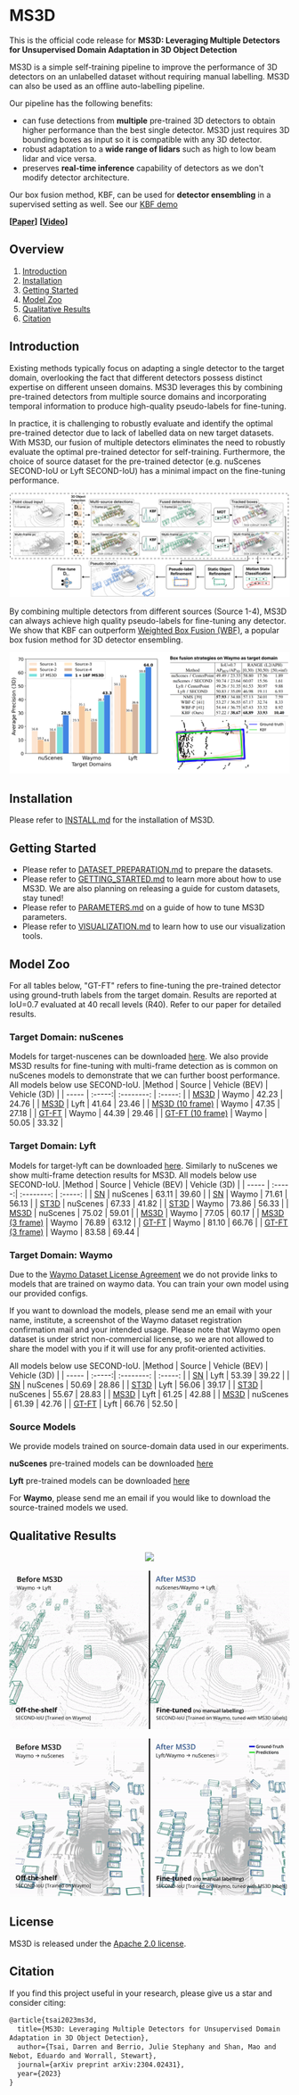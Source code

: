 # MS3D
This is the official code release for **MS3D: Leveraging Multiple Detectors for Unsupervised Domain Adaptation in 3D Object Detection** 

MS3D is a simple self-training pipeline to improve the performance of 3D detectors on an unlabelled dataset without requiring manual labelling. MS3D can also be used as an offline auto-labelling pipeline.

Our pipeline has the following benefits:
- can fuse detections from **multiple** pre-trained 3D detectors to obtain higher performance than the best single detector. MS3D just requires 3D bounding boxes as input so it is compatible with any 3D detector. 
- robust adaptation to a **wide range of lidars** such as high to low beam lidar and vice versa.
- preserves **real-time inference** capability of detectors as we don't modify detector architecture. 

Our box fusion method, KBF, can be used for **detector ensembling** in a supervised setting as well. See our [KBF demo](tools/kbf_demo.ipynb)

**[[Paper](https://arxiv.org/abs/2304.02431)]** **[[Video](https://youtu.be/4g-NVmz3gj4)]**

## Overview
1. [Introduction](#introduction)
2. [Installation](#installation)
3. [Getting Started](#getting-started)
4. [Model Zoo](#model-zoo)
5. [Qualitative Results](#qualitative-results)
6. [Citation](#citation)

## Introduction

Existing methods typically focus on adapting a single detector to the target domain, overlooking the fact that different detectors possess distinct expertise on different unseen domains. MS3D leverages this by combining pre-trained detectors from multiple source domains and incorporating temporal information to produce high-quality pseudo-labels for fine-tuning. 

In practice, it is challenging to robustly evaluate and identify the optimal pre-trained detector due to lack of labelled data on new target datasets. With MS3D, our fusion of multiple detectors eliminates the need to robustly evaluate the optimal pre-trained detector for self-training. Furthermore, the choice of source dataset for the pre-trained detector (e.g. nuScenes SECOND-IoU or Lyft SECOND-IoU) has a minimal impact on the fine-tuning performance. 

<p align="center">
  <img src="docs/media/ms3d_pipeline.png">
</p>

By combining multiple detectors from different sources (Source 1-4), MS3D can always achieve high quality pseudo-labels for fine-tuning any detector. We show that KBF can outperform [Weighted Box Fusion (WBF)](https://github.com/ZFTurbo/Weighted-Boxes-Fusion), a popular box fusion method for 3D detector ensembling.
<p align="center">
  <img src="docs/media/github_collage.png" width="%96">
</p>

## Installation

Please refer to [INSTALL.md](docs/INSTALL.md) for the installation of MS3D.

## Getting Started

- Please refer to [DATASET_PREPARATION.md](docs/DATASET_PREPARATION.md) to prepare the datasets. 
- Please refer to [GETTING_STARTED.md](docs/GETTING_STARTED.md) to learn more about how to use MS3D. We are also planning on releasing a guide for custom datasets, stay tuned!
- Please refer to [PARAMETERS.md](docs/PARAMETERS.md) on a guide of how to tune MS3D parameters.
- Please refer to [VISUALIZATION.md](docs/VISUALIZATION.md) to learn how to use our visualization tools.

## Model Zoo
For all tables below, "GT-FT" refers to fine-tuning the pre-trained detector using ground-truth labels from the target domain. Results are reported at IoU=0.7 evaluated at 40 recall levels (R40). Refer to our paper for detailed results.

### Target Domain: nuScenes

Models for target-nuscenes can be downloaded [here](https://drive.google.com/drive/folders/17KYsR6jfNm-erTwN2KvaeicrzUsZ1Vmi?usp=share_link). We also provide MS3D results for fine-tuning with multi-frame detection as is common on nuScenes models to demonstrate that we can further boost performance. All models below use SECOND-IoU.
|Method           | Source | Vehicle (BEV) | Vehicle (3D) | 
| -----           | :-----:| :--------: | :-----: | 
| [MS3D](tools/cfgs/target-nuscenes/ft_waymo_secondiou.yaml)            | Waymo  | 42.23      | 24.76   | 
| [MS3D](tools/cfgs/target-nuscenes/ft_lyft_secondiou.yaml)            | Lyft   | 41.64      | 23.46   | 
| [MS3D (10 frame)](tools/cfgs/target-nuscenes/ft_waymo_secondiou_10frames.yaml) | Waymo  | 47.35      | 27.18   | 
| [GT-FT](tools/cfgs/target-nuscenes/ft_waymo_secondiou.yaml) | Waymo  | 44.39      | 29.46   | 
| [GT-FT (10 frame)](tools/cfgs/target-nuscenes/ft_waymo_secondiou_10frames.yaml) | Waymo  | 50.05      | 33.32   | 

### Target Domain: Lyft
Models for target-lyft can be downloaded [here](https://drive.google.com/drive/folders/1Cpd_OZv9F7_Np2Cdz3CINOnastXyY1y_?usp=share_link). Similarly to nuScenes we show multi-frame detection results for MS3D. All models below use SECOND-IoU.
|Method           | Source | Vehicle (BEV) | Vehicle (3D) | 
| -----           | :-----:| :--------: | :-----: | 
| [SN](tools/cfgs/nuscenes_models/sn_lyft_uda_secondiou.yaml)             | nuScenes  | 63.11      | 39.60   | 
| [SN](tools/cfgs/waymo_models/sn_lyft_uda_secondiou.yaml)          | Waymo  | 71.61      | 56.13   | 
| [ST3D](tools/cfgs/target-lyft/st3d_nuscenes_secondiou.yaml)                                 | nuScenes  | 67.33      | 41.82   | 
| [ST3D](tools/cfgs/target-lyft/st3d_waymo_secondiou.yaml)                                   | Waymo  | 73.86      | 56.33   | 
| [MS3D](tools/cfgs/target-lyft/ft_nuscenes_secondiou.yaml)            | nuScenes   | 75.02      | 59.01   | 
| [MS3D](tools/cfgs/target-lyft/ft_waymo_secondiou.yaml)            | Waymo  | 77.05      | 60.17   | 
| [MS3D (3 frame)](tools/cfgs/target-lyft/ft_waymo_secondiou_multiframe.yaml)            | Waymo  | 76.89      | 63.12   | 
| [GT-FT](tools/cfgs/target-lyft/ft_waymo_secondiou.yaml) | Waymo  | 81.10      | 66.76   |
| [GT-FT (3 frame)](tools/cfgs/target-lyft/ft_waymo_secondiou_multiframe.yaml) | Waymo  | 83.58      | 69.44   | 


### Target Domain: Waymo

Due to the [Waymo Dataset License Agreement](https://waymo.com/open/terms/) we do not provide links to models that are trained on waymo data. You can train your own model using our provided configs.

If you want to download the models, please send me an email with your name, institute, a screenshot of the Waymo dataset registration confirmation mail and your intended usage. Please note that Waymo open dataset is under strict non-commercial license, so we are not allowed to share the model with you if it will use for any profit-oriented activities.

All models below use SECOND-IoU.
|Method           | Source | Vehicle (BEV) | Vehicle (3D) | 
| -----           | :-----:| :--------: | :-----: | 
| [SN](tools/cfgs/lyft_models/sn_waymo_uda_secondiou_vehicle.yaml)              | Lyft  | 53.39      | 39.22   | 
| [SN](tools/cfgs/nuscenes_models/sn_waymo_uda_secondiou_vehicle.yaml)              | nuScenes  | 50.69      | 28.86   | 
| [ST3D](tools/cfgs/target-waymo/st3d_lyft_secondiou.yaml)                                  | Lyft  | 56.06      | 39.17   | 
| [ST3D](tools/cfgs/target-waymo/st3d_nuscenes_secondiou.yaml)                                  | nuScenes  | 55.67      | 28.83   | 
| [MS3D](tools/cfgs/target-waymo/ft_nuscenes_secondiou.yaml)            | Lyft  | 61.25      | 42.88   | 
| [MS3D](tools/cfgs/target-nuscenes/ft_lyft_secondiou.yaml)            | nuScenes   | 61.39      | 42.76   | 
| [GT-FT](tools/cfgs/target-waymo/ft_nuscenes_secondiou.yaml) | Lyft  | 66.76      | 52.50   | 


### Source Models
We provide models trained on source-domain data used in our experiments.

**nuScenes** pre-trained models can be downloaded [here](https://drive.google.com/drive/folders/1hCB5ODFUBqnwwjDO7hdpHq6qgQFaAG72?usp=share_link)

**Lyft** pre-trained models can be downloaded [here](https://drive.google.com/drive/folders/12vVM6WtjG38SjUNhhkgy3ZvkZZDm2Edh?usp=share_link)

For **Waymo**, please send me an email if you would like to download the source-trained models we used.
## Qualitative Results
<p align="center">
  <img src="docs/media/lyft2waymo_qualitative.gif">
</p>
<p align="center">
  <img src="docs/media/waymo2lyft_qualitative.gif">
</p>
<p align="center">
  <img src="docs/media/waymo2nusc_qualitative.gif">
</p>

## License


MS3D is released under the [Apache 2.0 license](LICENSE).


## Citation
If you find this project useful in your research, please give us a star and consider citing:

```
@article{tsai2023ms3d,
  title={MS3D: Leveraging Multiple Detectors for Unsupervised Domain Adaptation in 3D Object Detection},
  author={Tsai, Darren and Berrio, Julie Stephany and Shan, Mao and Nebot, Eduardo and Worrall, Stewart},
  journal={arXiv preprint arXiv:2304.02431},
  year={2023}
}


